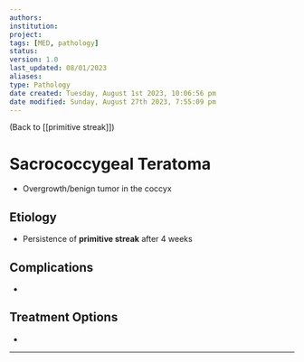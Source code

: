 ```yaml
---
authors: 
institution: 
project: 
tags: [MED, pathology]
status: 
version: 1.0
last_updated: 08/01/2023
aliases: 
type: Pathology
date created: Tuesday, August 1st 2023, 10:06:56 pm
date modified: Sunday, August 27th 2023, 7:55:09 pm
---
```


(Back to [[primitive streak]])

# Sacrococcygeal Teratoma

- Overgrowth/benign tumor in the coccyx

## Etiology
- Persistence of **primitive streak** after 4 weeks

## Complications
- 

## Treatment Options
- 

---
